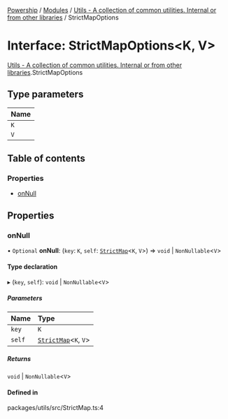 [Powership](../README.md) / [Modules](../modules.md) / [Utils - A collection of common utilities. Internal or from other libraries](../modules/Utils___A_collection_of_common_utilities__Internal_or_from_other_libraries.md) / StrictMapOptions

# Interface: StrictMapOptions<K, V\>

[Utils - A collection of common utilities. Internal or from other libraries](../modules/Utils___A_collection_of_common_utilities__Internal_or_from_other_libraries.md).StrictMapOptions

## Type parameters

| Name |
| :------ |
| `K` |
| `V` |

## Table of contents

### Properties

- [onNull](Utils___A_collection_of_common_utilities__Internal_or_from_other_libraries.StrictMapOptions.md#onnull)

## Properties

### onNull

• `Optional` **onNull**: (`key`: `K`, `self`: [`StrictMap`](../classes/Utils___A_collection_of_common_utilities__Internal_or_from_other_libraries.StrictMap.md)<`K`, `V`\>) => `void` \| `NonNullable`<`V`\>

#### Type declaration

▸ (`key`, `self`): `void` \| `NonNullable`<`V`\>

##### Parameters

| Name | Type |
| :------ | :------ |
| `key` | `K` |
| `self` | [`StrictMap`](../classes/Utils___A_collection_of_common_utilities__Internal_or_from_other_libraries.StrictMap.md)<`K`, `V`\> |

##### Returns

`void` \| `NonNullable`<`V`\>

#### Defined in

packages/utils/src/StrictMap.ts:4
